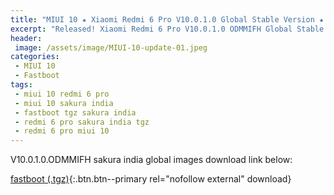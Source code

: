 ```yaml
---
title: "MIUI 10 ★ Xiaomi Redmi 6 Pro V10.0.1.0 Global Stable Version ★ Fastboot ROM Download"
excerpt: "Released! Xiaomi Redmi 6 Pro V10.0.1.0 ODMMIFH Global Stable Version Fastboot File Download"
header:
 image: /assets/image/MIUI-10-update-01.jpeg
categories:
 - MIUI 10
 - Fastboot
tags:
 - miui 10 redmi 6 pro
 - miui 10 sakura india
 - fastboot tgz sakura india
 - redmi 6 pro sakura india tgz
 - redmi 6 pro miui 10
---
```


V10.0.1.0.ODMMIFH sakura india global images download link below:

[fastboot (.tgz)](http://bigota.d.miui.com/V10.0.1.0.ODMMIFH/sakura_india_global_images_V10.0.1.0.ODMMIFH_20181107.0000.00_8.1_global_4811922899.tgz){:.btn.btn--primary rel="nofollow external" download}
